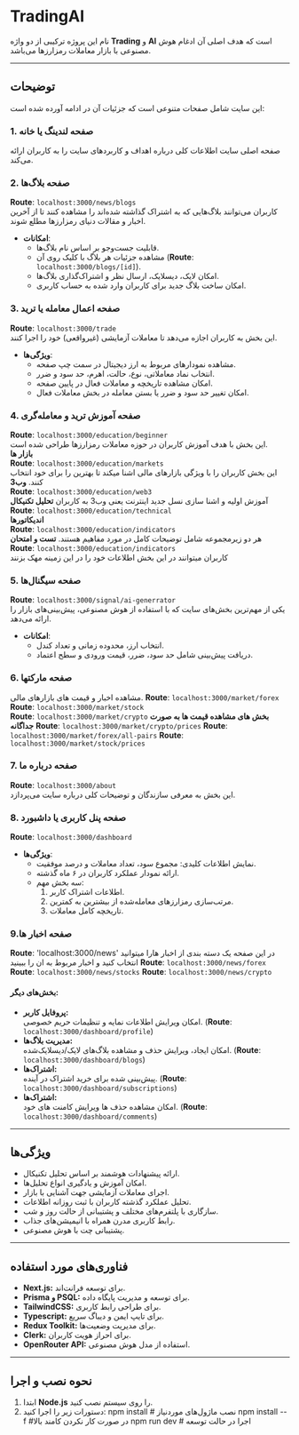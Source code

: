 # TradingAI

نام این پروژه ترکیبی از دو واژه **Trading** و **AI** است که هدف اصلی آن ادغام هوش مصنوعی با بازار معاملات رمز‌ارزها می‌باشد.

---

## توضیحات

این سایت شامل صفحات متنوعی است که جزئیات آن در ادامه آورده شده است:

### **1. صفحه لندینگ یا خانه**

صفحه اصلی سایت اطلاعات کلی درباره اهداف و کاربردهای سایت را به کاربران ارائه می‌کند.

### **2. صفحه بلاگ‌ها**

**Route**: `localhost:3000/news/blogs`  
کاربران می‌توانند بلاگ‌هایی که به اشتراک گذاشته شده‌اند را مشاهده کنند تا از آخرین اخبار و مقالات دنیای رمز‌ارزها مطلع شوند.

- **امکانات**:
  - قابلیت جست‌وجو بر اساس نام بلاگ‌ها.
  - مشاهده جزئیات هر بلاگ با کلیک روی آن (**Route**: `localhost:3000/blogs/[id]`).
  - امکان لایک، دیسلایک، ارسال نظر و اشتراک‌گذاری بلاگ‌ها.
  - امکان ساخت بلاگ جدید برای کاربران وارد شده به حساب کاربری.

### **3. صفحه اعمال معامله یا ترید**

**Route**: `localhost:3000/trade`  
این بخش به کاربران اجازه می‌دهد تا معاملات آزمایشی (غیرواقعی) خود را اجرا کنند.

- **ویژگی‌ها**:
  - مشاهده نمودارهای مربوط به ارز دیجیتال در سمت چپ صفحه.
  - انتخاب نماد معاملاتی، نوع، حالت، اهرم، حد سود و ضرر.
  - امکان مشاهده تاریخچه و معاملات فعال در پایین صفحه.
  - امکان تغییر حد سود و ضرر یا بستن معامله در بخش معاملات فعال.

### **4. صفحه آموزش ترید و معامله‌گری**

**Route**: `localhost:3000/education/beginner`  
این بخش با هدف آموزش کاربران در حوزه معاملات رمز‌ارزها طراحی شده است.  
**بازار ها**  
 **Route**: `localhost:3000/education/markets`  
این بخش کاربران را با ویژگی بازارهای مالی اشنا میکند تا بهترین را برای خود انتخاب کنند.
**وب3**  
 **Route**: `localhost:3000/education/web3`  
آموزش اولیه و اشنا سازی نسل جدید اینترنت یعنی وب3 به کاربران
**تحلیل تکنیکال**  
 **Route**: `localhost:3000/education/technical`  
**اندیکاتورها**  
 **Route**: `localhost:3000/education/indicators`  
هر دو زیرمجموعه شامل توضیحات کامل در مورد مفاهیم هستند.
**تست و امتحان**  
 **Route**: `localhost:3000/education/indicators`  
کاربران میتوانند در این بخش اطلاعات خود را در این زمینه مهک بزنند

### **5. صفحه سیگنال‌ها**

**Route**: `localhost:3000/signal/ai-generrator`  
یکی از مهم‌ترین بخش‌های سایت که با استفاده از هوش مصنوعی، پیش‌بینی‌های بازار را ارائه می‌دهد.

- **امکانات**:
  - انتخاب ارز، محدوده زمانی و تعداد کندل.
  - دریافت پیش‌بینی شامل حد سود، ضرر، قیمت ورودی و سطح اعتماد.

### **6. صفحه مارکتها**

مشاهده اخبار و قیمت های بازارهای مالی.
**Route**: `localhost:3000/market/forex`  
**Route**: `localhost:3000/market/stock`  
**Route**: `localhost:3000/market/crypto`
**بخش های مشاهده قیمت ها به صورت جداگانه**
**Route**: `localhost:3000/market/crypto/prices`
**Route**: `localhost:3000/market/forex/all-pairs`
**Route**: `localhost:3000/market/stock/prices`

### **7. صفحه درباره ما**

**Route**: `localhost:3000/about`  
این بخش به معرفی سازندگان و توضیحات کلی درباره سایت می‌پردازد.

### **8. صفحه پنل کاربری یا داشبورد**

**Route**: `localhost:3000/dashboard`

- **ویژگی‌ها**:
  - نمایش اطلاعات کلیدی: مجموع سود، تعداد معاملات و درصد موفقیت.
  - ارائه نمودار عملکرد کاربران در ۶ ماه گذشته.
  - سه بخش مهم:
    1. اطلاعات اشتراک کاربر.
    2. مرتب‌سازی رمز‌ارزهای معامله‌شده از بیشترین به کمترین.
    3. تاریخچه کامل معاملات.

### **9.صفحه اخبار ها**

**Route**: 'localhost:3000/news'
در این صفحه یک دسته بندی از اخبار هارا میتوانید انتخاب کنید و
اخبار مربوط به ان را ببینید
**Route**: `localhost:3000/news/forex`
**Route**: `localhost:3000/news/stocks`
**Route**: `localhost:3000/news/crypto`

#### بخش‌های دیگر:

- **پروفایل کاربر:**  
  امکان ویرایش اطلاعات نمایه و تنظیمات حریم خصوصی. (**Route**: `localhost:3000/dashboard/profile`)
- **مدیریت بلاگ‌ها:**  
  امکان ایجاد، ویرایش حذف و مشاهده بلاگ‌های لایک/دیسلایک‌شده. (**Route**: `localhost:3000/dashboard/blogs`)
- **اشتراک‌ها:**  
  پیش‌بینی شده برای خرید اشتراک در آینده. (**Route**: `localhost:3000/dashboard/subscriptions`)
- **اشتراک‌ها:**  
  امکان مشاهده حذف ها ویرایش کامنت های خود. (**Route**: `localhost:3000/dashboard/comments`)

---

## ویژگی‌ها

- ارائه پیشنهادات هوشمند بر اساس تحلیل تکنیکال.
- امکان آموزش و یادگیری انواع تحلیل‌ها.
- اجرای معاملات آزمایشی جهت آشنایی با بازار.
- تحلیل عملکرد گذشته کاربران با ثبت روزانه اطلاعات.
- سازگاری با پلتفرم‌های مختلف و پشتیبانی از حالت روز و شب.
- رابط کاربری مدرن همراه با انیمیشن‌های جذاب.
- پشتیبانی چت با هوش مصنوعی.

---

## فناوری‌های مورد استفاده

- **Next.js:** برای توسعه فرانت‌اند.
- **Prisma و PSQL:** برای توسعه و مدیریت پایگاه داده.
- **TailwindCSS:** برای طراحی رابط کاربری.
- **Typescript:** برای تایپ ایمن و دیباگ سریع.
- **Redux Toolkit:** برای مدیریت وضعیت‌ها.
- **Clerk:** برای احراز هویت کاربران.
- **OpenRouter API:** استفاده از مدل هوش مصنوعی.

---

## نحوه نصب و اجرا

1. ابتدا **Node.js** را روی سیستم نصب کنید.
2. دستورات زیر را اجرا کنید:
   npm install  # نصب ماژول‌های موردنیاز
   npm install --f #در صورت کار نکردن کامند بالا 
   npm run dev  # اجرا در حالت توسعه
